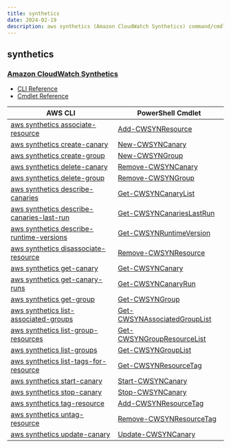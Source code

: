 ```yaml
---
title: synthetics
date: 2024-02-19
description: aws synthetics (Amazon CloudWatch Synthetics) command/cmdlet list.
---
```


## synthetics

### [Amazon CloudWatch Synthetics](https://aws.amazon.com/cloudwatch/)

* [CLI Reference](https://awscli.amazonaws.com/v2/documentation/api/latest/reference/synthetics/index.html)
* [Cmdlet Reference](https://docs.aws.amazon.com/powershell/latest/reference/items/Synthetics_cmdlets.html)

|AWS CLI|PowerShell Cmdlet|
|----|----|
|[aws synthetics associate-resource](https://awscli.amazonaws.com/v2/documentation/api/latest/reference/synthetics/associate-resource.html)|[Add-CWSYNResource](https://docs.aws.amazon.com/powershell/latest/reference/items/Add-CWSYNResource.html)|
|[aws synthetics create-canary](https://awscli.amazonaws.com/v2/documentation/api/latest/reference/synthetics/create-canary.html)|[New-CWSYNCanary](https://docs.aws.amazon.com/powershell/latest/reference/items/New-CWSYNCanary.html)|
|[aws synthetics create-group](https://awscli.amazonaws.com/v2/documentation/api/latest/reference/synthetics/create-group.html)|[New-CWSYNGroup](https://docs.aws.amazon.com/powershell/latest/reference/items/New-CWSYNGroup.html)|
|[aws synthetics delete-canary](https://awscli.amazonaws.com/v2/documentation/api/latest/reference/synthetics/delete-canary.html)|[Remove-CWSYNCanary](https://docs.aws.amazon.com/powershell/latest/reference/items/Remove-CWSYNCanary.html)|
|[aws synthetics delete-group](https://awscli.amazonaws.com/v2/documentation/api/latest/reference/synthetics/delete-group.html)|[Remove-CWSYNGroup](https://docs.aws.amazon.com/powershell/latest/reference/items/Remove-CWSYNGroup.html)|
|[aws synthetics describe-canaries](https://awscli.amazonaws.com/v2/documentation/api/latest/reference/synthetics/describe-canaries.html)|[Get-CWSYNCanaryList](https://docs.aws.amazon.com/powershell/latest/reference/items/Get-CWSYNCanaryList.html)|
|[aws synthetics describe-canaries-last-run](https://awscli.amazonaws.com/v2/documentation/api/latest/reference/synthetics/describe-canaries-last-run.html)|[Get-CWSYNCanariesLastRun](https://docs.aws.amazon.com/powershell/latest/reference/items/Get-CWSYNCanariesLastRun.html)|
|[aws synthetics describe-runtime-versions](https://awscli.amazonaws.com/v2/documentation/api/latest/reference/synthetics/describe-runtime-versions.html)|[Get-CWSYNRuntimeVersion](https://docs.aws.amazon.com/powershell/latest/reference/items/Get-CWSYNRuntimeVersion.html)|
|[aws synthetics disassociate-resource](https://awscli.amazonaws.com/v2/documentation/api/latest/reference/synthetics/disassociate-resource.html)|[Remove-CWSYNResource](https://docs.aws.amazon.com/powershell/latest/reference/items/Remove-CWSYNResource.html)|
|[aws synthetics get-canary](https://awscli.amazonaws.com/v2/documentation/api/latest/reference/synthetics/get-canary.html)|[Get-CWSYNCanary](https://docs.aws.amazon.com/powershell/latest/reference/items/Get-CWSYNCanary.html)|
|[aws synthetics get-canary-runs](https://awscli.amazonaws.com/v2/documentation/api/latest/reference/synthetics/get-canary-runs.html)|[Get-CWSYNCanaryRun](https://docs.aws.amazon.com/powershell/latest/reference/items/Get-CWSYNCanaryRun.html)|
|[aws synthetics get-group](https://awscli.amazonaws.com/v2/documentation/api/latest/reference/synthetics/get-group.html)|[Get-CWSYNGroup](https://docs.aws.amazon.com/powershell/latest/reference/items/Get-CWSYNGroup.html)|
|[aws synthetics list-associated-groups](https://awscli.amazonaws.com/v2/documentation/api/latest/reference/synthetics/list-associated-groups.html)|[Get-CWSYNAssociatedGroupList](https://docs.aws.amazon.com/powershell/latest/reference/items/Get-CWSYNAssociatedGroupList.html)|
|[aws synthetics list-group-resources](https://awscli.amazonaws.com/v2/documentation/api/latest/reference/synthetics/list-group-resources.html)|[Get-CWSYNGroupResourceList](https://docs.aws.amazon.com/powershell/latest/reference/items/Get-CWSYNGroupResourceList.html)|
|[aws synthetics list-groups](https://awscli.amazonaws.com/v2/documentation/api/latest/reference/synthetics/list-groups.html)|[Get-CWSYNGroupList](https://docs.aws.amazon.com/powershell/latest/reference/items/Get-CWSYNGroupList.html)|
|[aws synthetics list-tags-for-resource](https://awscli.amazonaws.com/v2/documentation/api/latest/reference/synthetics/list-tags-for-resource.html)|[Get-CWSYNResourceTag](https://docs.aws.amazon.com/powershell/latest/reference/items/Get-CWSYNResourceTag.html)|
|[aws synthetics start-canary](https://awscli.amazonaws.com/v2/documentation/api/latest/reference/synthetics/start-canary.html)|[Start-CWSYNCanary](https://docs.aws.amazon.com/powershell/latest/reference/items/Start-CWSYNCanary.html)|
|[aws synthetics stop-canary](https://awscli.amazonaws.com/v2/documentation/api/latest/reference/synthetics/stop-canary.html)|[Stop-CWSYNCanary](https://docs.aws.amazon.com/powershell/latest/reference/items/Stop-CWSYNCanary.html)|
|[aws synthetics tag-resource](https://awscli.amazonaws.com/v2/documentation/api/latest/reference/synthetics/tag-resource.html)|[Add-CWSYNResourceTag](https://docs.aws.amazon.com/powershell/latest/reference/items/Add-CWSYNResourceTag.html)|
|[aws synthetics untag-resource](https://awscli.amazonaws.com/v2/documentation/api/latest/reference/synthetics/untag-resource.html)|[Remove-CWSYNResourceTag](https://docs.aws.amazon.com/powershell/latest/reference/items/Remove-CWSYNResourceTag.html)|
|[aws synthetics update-canary](https://awscli.amazonaws.com/v2/documentation/api/latest/reference/synthetics/update-canary.html)|[Update-CWSYNCanary](https://docs.aws.amazon.com/powershell/latest/reference/items/Update-CWSYNCanary.html)|

